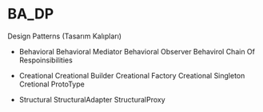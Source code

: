 # BA_DP
Design Patterns (Tasarım Kalıpları)

- Behavioral
Behavioral Mediator
Behavioral Observer
Behavirol Chain Of Respoinsibilities

- Creational
Creational Builder
Creational Factory
Creational Singleton
Cretional ProtoType

- Structural
StructuralAdapter
StructuralProxy
